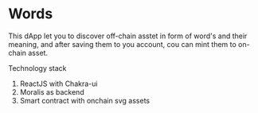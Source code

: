 # Words

This dApp let you to discover off-chain asstet in form of word's and their meaning, and after saving them to you account, cou can mint them to on-chain asset.

Technology stack
1. ReactJS with Chakra-ui
2. Moralis as backend
3. Smart contract with onchain svg assets
